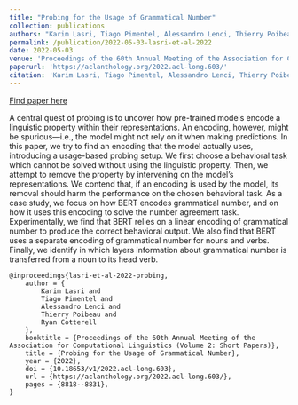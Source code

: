 ```yaml
---
title: "Probing for the Usage of Grammatical Number"
collection: publications
authors: "Karim Lasri, Tiago Pimentel, Alessandro Lenci, Thierry Poibeau, Ryan Cotterell"
permalink: /publication/2022-05-03-lasri-et-al-2022
date: 2022-05-03
venue: 'Proceedings of the 60th Annual Meeting of the Association for Computational Linguistics (Volume 2: Short Papers)'
paperurl: 'https://aclanthology.org/2022.acl-long.603/'
citation: 'Karim Lasri, Tiago Pimentel, Alessandro Lenci, Thierry Poibeau, and Ryan Cotterell. 2022. Probing for the Usage of Grammatical Number. In Proceedings of the 60th Annual Meeting of the Association for Computational Linguistics (Volume 1: Long Papers), pages 8818–8831, Dublin, Ireland. Association for Computational Linguistics.'
---
```


<a href='https://aclanthology.org/2022.acl-long.603/'>Find paper here</a>

A central quest of probing is to uncover how pre-trained models encode a linguistic property within their representations. An encoding, however, might be spurious—i.e., the model might not rely on it when making predictions. In this paper, we try to find an encoding that the model actually uses, introducing a usage-based probing setup. We first choose a behavioral task which cannot be solved without using the linguistic property. Then, we attempt to remove the property by intervening on the model’s representations. We contend that, if an encoding is used by the model, its removal should harm the performance on the chosen behavioral task. As a case study, we focus on how BERT encodes grammatical number, and on how it uses this encoding to solve the number agreement task. Experimentally, we find that BERT relies on a linear encoding of grammatical number to produce the correct behavioral output. We also find that BERT uses a separate encoding of grammatical number for nouns and verbs. Finally, we identify in which layers information about grammatical number is transferred from a noun to its head verb.

```
@inproceedings{lasri-et-al-2022-probing,
    author = {
        Karim Lasri and
        Tiago Pimentel and
        Alessandro Lenci and
        Thierry Poibeau and
        Ryan Cotterell
    },
    booktitle = {Proceedings of the 60th Annual Meeting of the Association for Computational Linguistics (Volume 2: Short Papers)},
    title = {Probing for the Usage of Grammatical Number},
    year = {2022},
    doi = {10.18653/v1/2022.acl-long.603},
    url = {https://aclanthology.org/2022.acl-long.603/},
    pages = {8818--8831},
}
```